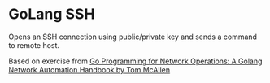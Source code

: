 # GoLang SSH

Opens an SSH connection using public/private key and sends a command to remote host.

Based on exercise from [Go Programming for Network Operations: A Golang Network Automation Handbook by Tom McAllen](https://www.amazon.com/Go-Programming-Network-Operations-Automation/dp/1793121230)
